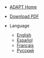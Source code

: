 * [ADAPT Home](https://adapt.paris21.org/home/)

* <a href="_media/ADAPT_Manual_April 2019_Final_v1.2.pdf" download>Download PDF<a>
  
* Language
  - [English](/)
  - [Español](/es/)
  - [Français](/fr/)
  - [Русский](/ru/)
